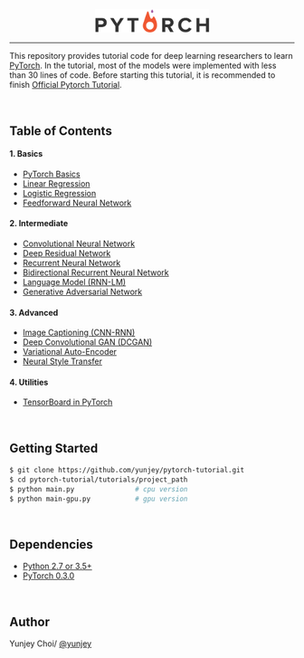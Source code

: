 <p align="center"><img width="40%" src="logo/pytorch_logo.png" /></p>

--------------------------------------------------------------------------------

This repository provides tutorial code for deep learning researchers to learn [PyTorch](https://github.com/pytorch/pytorch). In the tutorial, most of the models were implemented with less than 30 lines of code. Before starting this tutorial, it is recommended to finish [Official Pytorch Tutorial](http://pytorch.org/tutorials/beginner/deep_learning_60min_blitz.html).


<br/>

## Table of Contents

#### 1. Basics
* [PyTorch Basics](https://github.com/yunjey/pytorch-tutorial/tree/master/tutorials/01-basics/pytorch_basics/main.py)
* [Linear Regression](https://github.com/yunjey/pytorch-tutorial/tree/master/tutorials/01-basics/linear_regression/main.py#L24-L31)
* [Logistic Regression](https://github.com/yunjey/pytorch-tutorial/tree/master/tutorials/01-basics/logistic_regression/main.py#L35-L42)
* [Feedforward Neural Network](https://github.com/yunjey/pytorch-tutorial/tree/master/tutorials/01-basics/feedforward_neural_network/main.py#L36-L47)

#### 2. Intermediate
* [Convolutional Neural Network](https://github.com/yunjey/pytorch-tutorial/tree/master/tutorials/02-intermediate/convolutional_neural_network/main.py#L33-L53)
* [Deep Residual Network](https://github.com/yunjey/pytorch-tutorial/tree/master/tutorials/02-intermediate/deep_residual_network/main.py#L67-L103)
* [Recurrent Neural Network](https://github.com/yunjey/pytorch-tutorial/tree/master/tutorials/02-intermediate/recurrent_neural_network/main.py#L38-L56)
* [Bidirectional Recurrent Neural Network](https://github.com/yunjey/pytorch-tutorial/tree/master/tutorials/02-intermediate/bidirectional_recurrent_neural_network/main.py#L38-L57)
* [Language Model (RNN-LM)](https://github.com/yunjey/pytorch-tutorial/tree/master/tutorials/02-intermediate/language_model/main.py#L28-L53)
* [Generative Adversarial Network](https://github.com/yunjey/pytorch-tutorial/blob/master/tutorials/02-intermediate/generative_adversarial_network/main.py#L34-L50)

#### 3. Advanced
* [Image Captioning (CNN-RNN)](https://github.com/yunjey/pytorch-tutorial/tree/master/tutorials/03-advanced/image_captioning)
* [Deep Convolutional GAN (DCGAN)](https://github.com/yunjey/pytorch-tutorial/tree/master/tutorials/03-advanced/deep_convolutional_gan)
* [Variational Auto-Encoder](https://github.com/yunjey/pytorch-tutorial/tree/master/tutorials/03-advanced/variational_auto_encoder)
* [Neural Style Transfer](https://github.com/yunjey/pytorch-tutorial/tree/master/tutorials/03-advanced/neural_style_transfer)

#### 4. Utilities
* [TensorBoard in PyTorch](https://github.com/yunjey/pytorch-tutorial/tree/master/tutorials/04-utils/tensorboard)



<br/>

## Getting Started
```bash
$ git clone https://github.com/yunjey/pytorch-tutorial.git
$ cd pytorch-tutorial/tutorials/project_path
$ python main.py               # cpu version
$ python main-gpu.py           # gpu version
```

<br/>

## Dependencies
* [Python 2.7 or 3.5+](https://www.continuum.io/downloads)
* [PyTorch 0.3.0](http://pytorch.org/)



<br/>


## Author
Yunjey Choi/ [@yunjey](https://github.com/yunjey)
